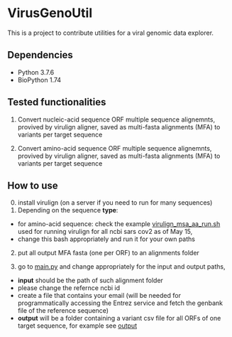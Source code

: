 # VirusGenoUtil
This is a project to contribute utilities for a viral genomic data explorer.

## Dependencies
* Python 3.7.6
* BioPython 1.74

## Tested functionalities
1. Convert nucleic-acid sequence ORF multiple sequence alignemnts, provived by virulign aligner, saved as multi-fasta alignments (MFA) to variants per target sequence

2. Convert amino-acid sequence ORF multiple sequence alignemnts, provived by virulign aligner, saved as multi-fasta alignments (MFA) to variants per target sequence

## How to use
0. install virulign (on a server if you need to run for many sequences)
1. Depending on the sequence **type**:
* for amino-acid sequence:
  check the example [virulign_msa_aa_run.sh](bash/virulign_msa_aa_run.sh) used for running virulign for all ncbi sars cov2 as of May 15, 
* change this bash appropriately and run it for your own paths

2. put all output MFA fasta (one per ORF) to an alignments folder

3. go to [main.py](code/main.py) and change appropriately for the input and output paths,
* **input** should be the path of such alignment folder
* please change the refernce ncbi id
* create a file that contains your email (will be needed for programmatically accessing the Entrez service and fetch the genbank file of the reference sequence)
* **output** will be a folder containing a variant csv file for all ORFs of one target sequence, for example see [output](test/output/test_variants/)
